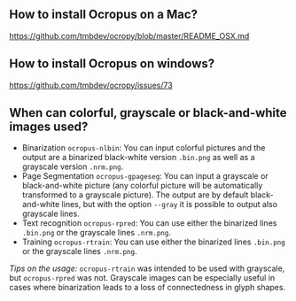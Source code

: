 ## How to install Ocropus on a Mac?

https://github.com/tmbdev/ocropy/blob/master/README_OSX.md

## How to install Ocropus on windows?

https://github.com/tmbdev/ocropy/issues/73

## When can colorful, grayscale or black-and-white images used?

 * Binarization `ocropus-nlbin`: You can input colorful pictures and the output are a binarized black-white version `.bin.png` as well as a grayscale version `.nrm.png`.
 * Page Segmentation `ocropus-gpageseg`: You can input a grayscale or black-and-white picture (any colorful picture will be automatically transformed to a grayscale picture). The output are by default black-and-white lines, but with the option `--gray` it is possible to output also grayscale lines.
 * Text recognition `ocropus-rpred`: You can use either the binarized lines `.bin.png` or the grayscale lines `.nrm.png`. 
 * Training `ocropus-rtrain`: You can use either the binarized lines `.bin.png` or the grayscale lines `.nrm.png`.

_Tips on the usage:_ `ocropus-rtrain` was intended to be used with grayscale, but `ocropus-rpred` was not. Grayscale images can be especially useful in cases where binarization leads to a loss of connectedness in glyph shapes.